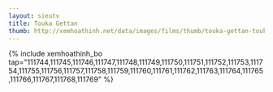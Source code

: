 ```yaml
---
layout: sieutv
title: Touka Gettan
thumb: http://xemhoathinh.net/data/images/films/thumb/touka-gettan-touka-gettan-2013.jpg
---
```

{% include xemhoathinh_bo tap="111744,111745,111746,111747,111748,111749,111750,111751,111752,111753,111754,111755,111756,111757,111758,111759,111760,111761,111762,111763,111764,111765,111766,111767,111768,111769" %} 

